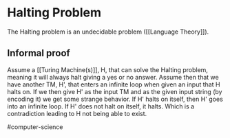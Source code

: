 # Halting Problem
The Halting problem is an undecidable problem ([[Language Theory]]).

## Informal proof
Assume a [[Turing Machine(s)]], H, that can solve the Halting problem, meaning it will always halt giving a yes or no answer. Assume then that we have another TM, H', that enters an infinite loop when given an input that H halts on. If we then give H' as the input TM and as the given input string (by encoding it) we get some strange behavior. If H' halts on itself, then H' goes into an infinite loop. If H' does not halt on itself, it halts. Which is a contradiction leading to H not being able to exist.

#computer-science